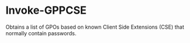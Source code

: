 # Invoke-GPPCSE
Obtains a list of GPOs based on known Client Side Extensions (CSE) that normally contain passwords.
